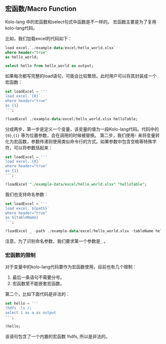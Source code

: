 ## 宏函数/Macro Function

Kolo-lang 中的宏函数和select句式中函数是不一样的。 宏函数主要是为了复用kolo-lang代码。

比如，我们加载excel的代码如下：

```sql
load excel.`./example-data/excel/hello_world.xlsx` 
where header="true" 
as hello_world;

select hello from hello_world as output;
```

如果每次都写完整的load语句，可能会比较繁琐。此时用户可以将其封装成一个宏函数：

```sql
set loadExcel = '''
load excel.`{0}` 
where header="true" 
as {1}
''';

!loadExcel ./example-data/excel/hello_world.xlsx helloTable;

```

分成两步，第一步是定义一个变量，该变量的值为一段Kolo-lang代码。代码中的`{0}`,`{1}` 等为位置参数，会在调用的时候被替换。
第二步，我们使用`!` 来将变量转化为宏函数，参数传递则使用类似命令行的方式。如果参数中包含空格等特殊字符，可以将参数括起来：

```sql
set loadExcel = '''
load excel.`{0}` 
where header="true" 
as {1}
''';

!loadExcel "./example-data/excel/hello_world.xlsx" "helloTable";
```

我们也支持命名参数：

```sql
set loadExcel = '''
load excel.`${path}` 
where header="true" 
as ${tableName}
''';

!loadExcel _ -path ./example-data/excel/hello_world.xlsx -tableName helloTable;
```

注意，为了识别命名参数，我们要求第一个参数是`_` 。

### 宏函数的限制

对于变量中的kolo-lang代码要作为宏函数使用，目前也有几个限制：

1. 最后一条语句不需要分号。
2. 宏函数里不能嵌套宏函数。

第二个，比如下面代码是非法的：

```sql
set hello = '''
!hdfs -ls /;
select 1 as a as output
''';

!hello;
```

该语句包含了一个内置的宏函数 !hdfs, 所以是非法的。
